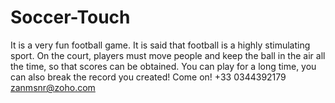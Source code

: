 # Soccer-Touch
It is a very fun football game. It is said that football is a highly stimulating sport. On the court, players must move people and keep the ball in the air all the time, so that scores can be obtained. You can play for a long time, you can also break the record you created! Come on!
+33 0344392179  zanmsnr@zoho.com
